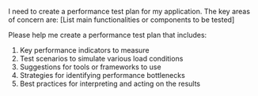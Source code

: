 I need to create a performance test plan for my application. The key areas of concern are:
[List main functionalities or components to be tested]

Please help me create a performance test plan that includes:
1. Key performance indicators to measure
2. Test scenarios to simulate various load conditions
3. Suggestions for tools or frameworks to use
4. Strategies for identifying performance bottlenecks
5. Best practices for interpreting and acting on the results